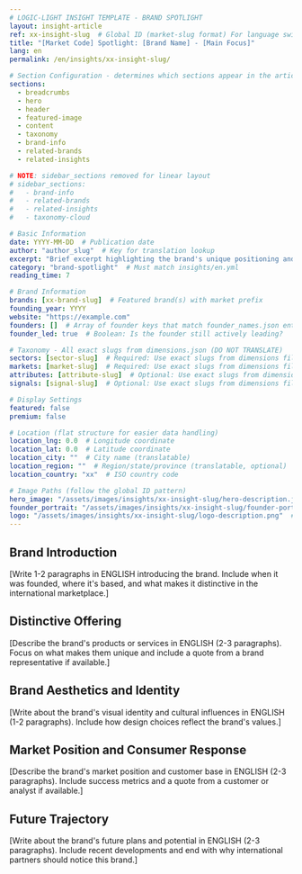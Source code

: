 ```yaml
---
# LOGIC-LIGHT INSIGHT TEMPLATE - BRAND SPOTLIGHT
layout: insight-article
ref: xx-insight-slug  # Global ID (market-slug format) For language switcher
title: "[Market Code] Spotlight: [Brand Name] - [Main Focus]"
lang: en
permalink: /en/insights/xx-insight-slug/

# Section Configuration - determines which sections appear in the article - Using linear layout (no sidebar)
sections:
  - breadcrumbs
  - hero
  - header
  - featured-image
  - content
  - taxonomy
  - brand-info
  - related-brands
  - related-insights

# NOTE: sidebar_sections removed for linear layout
# sidebar_sections:
#   - brand-info
#   - related-brands
#   - related-insights
#   - taxonomy-cloud

# Basic Information
date: YYYY-MM-DD  # Publication date
author: "author_slug"  # Key for translation lookup
excerpt: "Brief excerpt highlighting the brand's unique positioning and key achievements (1-2 sentences)"
category: "brand-spotlight"  # Must match insights/en.yml
reading_time: 7

# Brand Information
brands: [xx-brand-slug]  # Featured brand(s) with market prefix
founding_year: YYYY
website: "https://example.com"
founders: []  # Array of founder keys that match founder_names.json entries
founder_led: true  # Boolean: Is the founder still actively leading?

# Taxonomy - All exact slugs from dimensions.json (DO NOT TRANSLATE)
sectors: [sector-slug]  # Required: Use exact slugs from dimensions file
markets: [market-slug]  # Required: Use exact slugs from dimensions file
attributes: [attribute-slug]  # Optional: Use exact slugs from dimensions file
signals: [signal-slug]  # Optional: Use exact slugs from dimensions file

# Display Settings
featured: false
premium: false

# Location (flat structure for easier data handling)
location_lng: 0.0  # Longitude coordinate
location_lat: 0.0  # Latitude coordinate
location_city: ""  # City name (translatable)
location_region: ""  # Region/state/province (translatable, optional)
location_country: "xx"  # ISO country code

# Image Paths (follow the global ID pattern)
hero_image: "/assets/images/insights/xx-insight-slug/hero-description.jpg"
founder_portrait: "/assets/images/insights/xx-insight-slug/founder-portrait.jpg"  # Optional
logo: "/assets/images/insights/xx-insight-slug/logo-description.png"  # Optional
---
```


## Brand Introduction

[Write 1-2 paragraphs in ENGLISH introducing the brand. Include when it was founded, where it's based, and what makes it distinctive in the international marketplace.]

## Distinctive Offering

[Describe the brand's products or services in ENGLISH (2-3 paragraphs). Focus on what makes them unique and include a quote from a brand representative if available.]

## Brand Aesthetics and Identity

[Write about the brand's visual identity and cultural influences in ENGLISH (1-2 paragraphs). Include how design choices reflect the brand's values.]

## Market Position and Consumer Response

[Describe the brand's market position and customer base in ENGLISH (2-3 paragraphs). Include success metrics and a quote from a customer or analyst if available.]

## Future Trajectory

[Write about the brand's future plans and potential in ENGLISH (2-3 paragraphs). Include recent developments and end with why international partners should notice this brand.]
